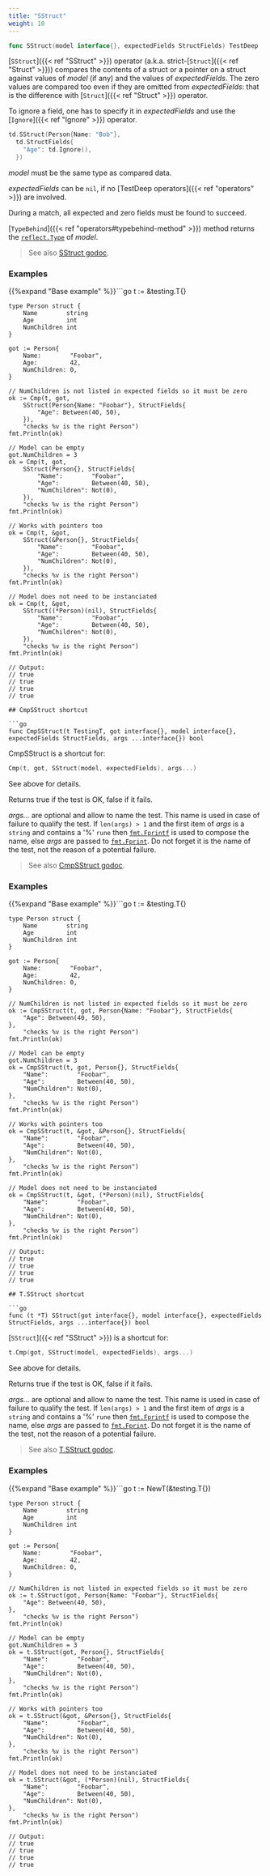 ```yaml
---
title: "SStruct"
weight: 10
---
```


```go
func SStruct(model interface{}, expectedFields StructFields) TestDeep
```

[`SStruct`]({{< ref "SStruct" >}}) operator (a.k.a. strict-[`Struct`]({{< ref "Struct" >}})) compares the contents of a
struct or a pointer on a struct against values of *model* (if any)
and the values of *expectedFields*. The zero values are compared
too even if they are omitted from *expectedFields*: that is the
difference with [`Struct`]({{< ref "Struct" >}}) operator.

To ignore a field, one has to specify it in *expectedFields* and
use the [`Ignore`]({{< ref "Ignore" >}}) operator.

```go
td.SStruct(Person{Name: "Bob"},
  td.StructFields{
    "Age": td.Ignore(),
  })
```

*model* must be the same type as compared data.

*expectedFields* can be `nil`, if no [TestDeep operators]({{< ref "operators" >}}) are involved.

During a match, all expected and zero fields must be found to
succeed.

[`TypeBehind`]({{< ref "operators#typebehind-method" >}}) method returns the [`reflect.Type`](https://golang.org/pkg/reflect/#Type) of *model*.


> See also [<i class='fas fa-book'></i> SStruct godoc](https://godoc.org/github.com/maxatome/go-testdeep#SStruct).

### Examples

{{%expand "Base example" %}}```go
	t := &testing.T{}

	type Person struct {
		Name        string
		Age         int
		NumChildren int
	}

	got := Person{
		Name:        "Foobar",
		Age:         42,
		NumChildren: 0,
	}

	// NumChildren is not listed in expected fields so it must be zero
	ok := Cmp(t, got,
		SStruct(Person{Name: "Foobar"}, StructFields{
			"Age": Between(40, 50),
		}),
		"checks %v is the right Person")
	fmt.Println(ok)

	// Model can be empty
	got.NumChildren = 3
	ok = Cmp(t, got,
		SStruct(Person{}, StructFields{
			"Name":        "Foobar",
			"Age":         Between(40, 50),
			"NumChildren": Not(0),
		}),
		"checks %v is the right Person")
	fmt.Println(ok)

	// Works with pointers too
	ok = Cmp(t, &got,
		SStruct(&Person{}, StructFields{
			"Name":        "Foobar",
			"Age":         Between(40, 50),
			"NumChildren": Not(0),
		}),
		"checks %v is the right Person")
	fmt.Println(ok)

	// Model does not need to be instanciated
	ok = Cmp(t, &got,
		SStruct((*Person)(nil), StructFields{
			"Name":        "Foobar",
			"Age":         Between(40, 50),
			"NumChildren": Not(0),
		}),
		"checks %v is the right Person")
	fmt.Println(ok)

	// Output:
	// true
	// true
	// true
	// true

```{{% /expand%}}
## CmpSStruct shortcut

```go
func CmpSStruct(t TestingT, got interface{}, model interface{}, expectedFields StructFields, args ...interface{}) bool
```

CmpSStruct is a shortcut for:

```go
Cmp(t, got, SStruct(model, expectedFields), args...)
```

See above for details.

Returns true if the test is OK, false if it fails.

*args...* are optional and allow to name the test. This name is
used in case of failure to qualify the test. If `len(args) > 1` and
the first item of *args* is a `string` and contains a '%' `rune` then
[`fmt.Fprintf`](https://golang.org/pkg/fmt/#Fprintf) is used to compose the name, else *args* are passed to
[`fmt.Fprint`](https://golang.org/pkg/fmt/#Fprint). Do not forget it is the name of the test, not the
reason of a potential failure.


> See also [<i class='fas fa-book'></i> CmpSStruct godoc](https://godoc.org/github.com/maxatome/go-testdeep#CmpSStruct).

### Examples

{{%expand "Base example" %}}```go
	t := &testing.T{}

	type Person struct {
		Name        string
		Age         int
		NumChildren int
	}

	got := Person{
		Name:        "Foobar",
		Age:         42,
		NumChildren: 0,
	}

	// NumChildren is not listed in expected fields so it must be zero
	ok := CmpSStruct(t, got, Person{Name: "Foobar"}, StructFields{
		"Age": Between(40, 50),
	},
		"checks %v is the right Person")
	fmt.Println(ok)

	// Model can be empty
	got.NumChildren = 3
	ok = CmpSStruct(t, got, Person{}, StructFields{
		"Name":        "Foobar",
		"Age":         Between(40, 50),
		"NumChildren": Not(0),
	},
		"checks %v is the right Person")
	fmt.Println(ok)

	// Works with pointers too
	ok = CmpSStruct(t, &got, &Person{}, StructFields{
		"Name":        "Foobar",
		"Age":         Between(40, 50),
		"NumChildren": Not(0),
	},
		"checks %v is the right Person")
	fmt.Println(ok)

	// Model does not need to be instanciated
	ok = CmpSStruct(t, &got, (*Person)(nil), StructFields{
		"Name":        "Foobar",
		"Age":         Between(40, 50),
		"NumChildren": Not(0),
	},
		"checks %v is the right Person")
	fmt.Println(ok)

	// Output:
	// true
	// true
	// true
	// true

```{{% /expand%}}
## T.SStruct shortcut

```go
func (t *T) SStruct(got interface{}, model interface{}, expectedFields StructFields, args ...interface{}) bool
```

[`SStruct`]({{< ref "SStruct" >}}) is a shortcut for:

```go
t.Cmp(got, SStruct(model, expectedFields), args...)
```

See above for details.

Returns true if the test is OK, false if it fails.

*args...* are optional and allow to name the test. This name is
used in case of failure to qualify the test. If `len(args) > 1` and
the first item of *args* is a `string` and contains a '%' `rune` then
[`fmt.Fprintf`](https://golang.org/pkg/fmt/#Fprintf) is used to compose the name, else *args* are passed to
[`fmt.Fprint`](https://golang.org/pkg/fmt/#Fprint). Do not forget it is the name of the test, not the
reason of a potential failure.


> See also [<i class='fas fa-book'></i> T.SStruct godoc](https://godoc.org/github.com/maxatome/go-testdeep#T.SStruct).

### Examples

{{%expand "Base example" %}}```go
	t := NewT(&testing.T{})

	type Person struct {
		Name        string
		Age         int
		NumChildren int
	}

	got := Person{
		Name:        "Foobar",
		Age:         42,
		NumChildren: 0,
	}

	// NumChildren is not listed in expected fields so it must be zero
	ok := t.SStruct(got, Person{Name: "Foobar"}, StructFields{
		"Age": Between(40, 50),
	},
		"checks %v is the right Person")
	fmt.Println(ok)

	// Model can be empty
	got.NumChildren = 3
	ok = t.SStruct(got, Person{}, StructFields{
		"Name":        "Foobar",
		"Age":         Between(40, 50),
		"NumChildren": Not(0),
	},
		"checks %v is the right Person")
	fmt.Println(ok)

	// Works with pointers too
	ok = t.SStruct(&got, &Person{}, StructFields{
		"Name":        "Foobar",
		"Age":         Between(40, 50),
		"NumChildren": Not(0),
	},
		"checks %v is the right Person")
	fmt.Println(ok)

	// Model does not need to be instanciated
	ok = t.SStruct(&got, (*Person)(nil), StructFields{
		"Name":        "Foobar",
		"Age":         Between(40, 50),
		"NumChildren": Not(0),
	},
		"checks %v is the right Person")
	fmt.Println(ok)

	// Output:
	// true
	// true
	// true
	// true

```{{% /expand%}}
